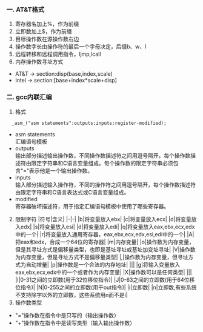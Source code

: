 ### 一. AT&T格式
1. 寄存器名加上%，作为前缀
2. 立即数加上$，作为前缀
3. 目标操作数在源操作数右边
4. 操作数字长由操作符的最后一个字母决定，后缀b、w、l
5. 远程转移和远程调用指令，ljmp,lcall
6. 内存操作数寻址方式
  + AT&T -> section:disp(base,index,scale)
  + Intel -> section:[base+index*scale+disp]

### 二. gcc内联汇编
1. 格式
  ```
    _asm_("asm statements":outputs:inputs:register-modified);
  ```
  + asm statements  
    汇编语句模板
  + outputs  
    输出部分描述输出操作数，不同操作数描述符之间用逗号隔开，每个操作数描述符由限定字符串和C语言变量组成。每个操作数的限定字符串必须包含"="表示他是一个输出操作数。
  + inputs  
    输入部分描述输入操作符，不同的操作符之间用逗号隔开，每个操作数描述符由限定字符串和C语言表达式或C语言变量组成。
  + modified  
    寄存器破坏描述符，用于指定汇编语句模板中使用了哪些寄存器。
2. 限制字符
  |符号|含义|
  |-|-|
  |b|将变量放入ebx|
  |c|将变量放入ecx|
  |d|将变量放入edx|
  |s|将变量放入esi|
  |d|将变量放入edi|
  |q|将变量放入eax,ebx,ecx,edx中的一个|
  |r|将变量放入通用寄存器，eax,ebx,ecx,edx,esi,edi中的一个|
  |A|把eax和edx，合成一个64位的寄存器|
  |m|内存变量|
  |o|操作数为内存变量，但是其寻址方式是偏移量类型，也即是基址寻址或基址加变址寻址|
  |V|操作数为内存变量，但是寻址方式不是偏移量类型|
  |,|操作数为内存变量，但寻址方式为自动增量|
  |p|操作数是一个合法的内存地址|
  |||
  |g|将输入变量放入eax,ebx,ecx,edx中的一个或者作为内存变量|
  |X|操作数可以是任何类型|
  |||
  |I|0-31之间的立即数(用于32位移位指令)|
  |J|0-63之间的立即数(用于64位移位指令)|
  |N|0-255之间的立即数(用于out指令)|
  |i|立即数|
  |n|立即数,有些系统不支持除字以外的立即数，这些系统用n而不是i|
3. 操作数类型
  + "="操作数在指令中是只写的（输出操作数）
  + "+"操作数在指令中是读写类型（输入输出操作数）
  
